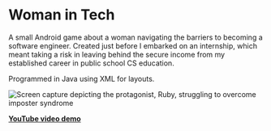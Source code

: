# Woman in Tech
A small Android game about a woman navigating the barriers to becoming a software engineer. Created just before I embarked on an internship, which meant taking a risk in leaving behind the secure income from my established career in public school CS education.

Programmed in Java using XML for layouts.


![Screen capture depicting the protagonist, Ruby, struggling to overcome imposter syndrome](https://i.imgur.com/CxwEA2i.png)

[**YouTube video demo**](https://youtu.be/nIn1_j1fCwQ)
